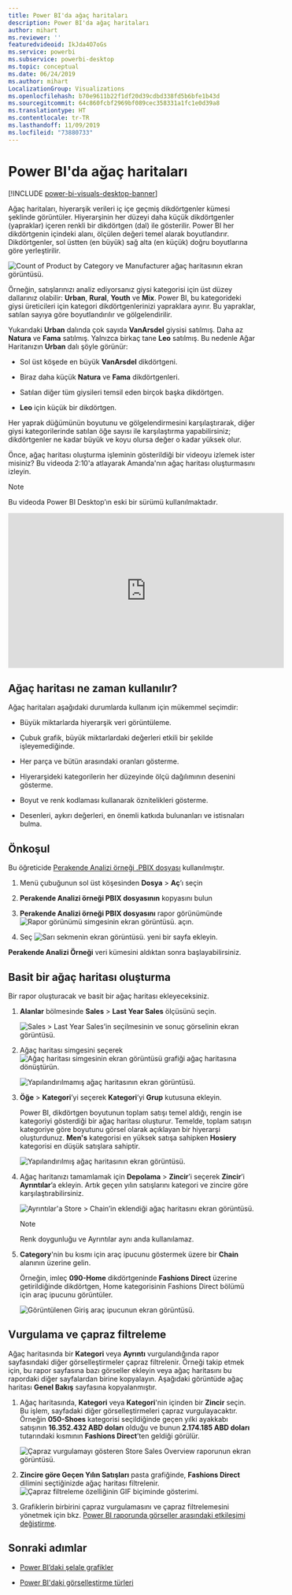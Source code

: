 ```yaml
---
title: Power BI'da ağaç haritaları
description: Power BI'da ağaç haritaları
author: mihart
ms.reviewer: ''
featuredvideoid: IkJda4O7oGs
ms.service: powerbi
ms.subservice: powerbi-desktop
ms.topic: conceptual
ms.date: 06/24/2019
ms.author: mihart
LocalizationGroup: Visualizations
ms.openlocfilehash: b70e9611b22f1df20d39cdbd338fd5b6bfe1b43d
ms.sourcegitcommit: 64c860fcbf2969bf089cec358331a1fc1e0d39a8
ms.translationtype: HT
ms.contentlocale: tr-TR
ms.lasthandoff: 11/09/2019
ms.locfileid: "73880733"
---
```

# <a name="treemaps-in-power-bi"></a>Power BI'da ağaç haritaları

[!INCLUDE [power-bi-visuals-desktop-banner](../includes/power-bi-visuals-desktop-banner.md)]

Ağaç haritaları, hiyerarşik verileri iç içe geçmiş dikdörtgenler kümesi şeklinde görüntüler. Hiyerarşinin her düzeyi daha küçük dikdörtgenler (yapraklar) içeren renkli bir dikdörtgen (dal) ile gösterilir. Power BI her dikdörtgenin içindeki alanı, ölçülen değeri temel alarak boyutlandırır. Dikdörtgenler, sol üstten (en büyük) sağ alta (en küçük) doğru boyutlarına göre yerleştirilir.

![Count of Product by Category ve Manufacturer ağaç haritasının ekran görüntüsü.](media/power-bi-visualization-treemaps/pbi-nancy-viz-treemap.png)

Örneğin, satışlarınızı analiz ediyorsanız giysi kategorisi için üst düzey dallarınız olabilir: **Urban**, **Rural**, **Youth** ve **Mix**. Power BI, bu kategorideki giysi üreticileri için kategori dikdörtgenlerinizi yapraklara ayırır. Bu yapraklar, satılan sayıya göre boyutlandırılır ve gölgelendirilir.

Yukarıdaki **Urban** dalında çok sayıda **VanArsdel** giysisi satılmış. Daha az **Natura** ve **Fama** satılmış. Yalnızca birkaç tane **Leo** satılmış. Bu nedenle Ağar Haritanızın **Urban** dalı şöyle görünür:

* Sol üst köşede en büyük **VanArsdel** dikdörtgeni.

* Biraz daha küçük **Natura** ve **Fama** dikdörtgenleri.

* Satılan diğer tüm giysileri temsil eden birçok başka dikdörtgen.

* **Leo** için küçük bir dikdörtgen.

Her yaprak düğümünün boyutunu ve gölgelendirmesini karşılaştırarak, diğer giysi kategorilerinde satılan öğe sayısı ile karşılaştırma yapabilirsiniz; dikdörtgenler ne kadar büyük ve koyu olursa değer o kadar yüksek olur.

Önce, ağaç haritası oluşturma işleminin gösterildiği bir videoyu izlemek ister misiniz? Bu videoda 2:10'a atlayarak Amanda'nın ağaç haritası oluşturmasını izleyin.

   > [!NOTE]
   > Bu videoda Power BI Desktop’ın eski bir sürümü kullanılmaktadır.
   > 
   > 

<iframe width="560" height="315" src="https://www.youtube.com/embed/IkJda4O7oGs" frameborder="0" allowfullscreen></iframe>

## <a name="when-to-use-a-treemap"></a>Ağaç haritası ne zaman kullanılır?

Ağaç haritaları aşağıdaki durumlarda kullanım için mükemmel seçimdir:

* Büyük miktarlarda hiyerarşik veri görüntüleme.

* Çubuk grafik, büyük miktarlardaki değerleri etkili bir şekilde işleyemediğinde.

* Her parça ve bütün arasındaki oranları gösterme.

* Hiyerarşideki kategorilerin her düzeyinde ölçü dağılımının desenini gösterme.

* Boyut ve renk kodlaması kullanarak öznitelikleri gösterme.

* Desenleri, aykırı değerleri, en önemli katkıda bulunanları ve istisnaları bulma.

## <a name="prerequisite"></a>Önkoşul

Bu öğreticide [Perakende Analizi örneği .PBIX dosyası](https://download.microsoft.com/download/9/6/D/96DDC2FF-2568-491D-AAFA-AFDD6F763AE3/Retail%20Analysis%20Sample%20PBIX.pbix) kullanılmıştır.

1. Menü çubuğunun sol üst köşesinden **Dosya** > **Aç**’ı seçin
   
2. **Perakende Analizi örneği PBIX dosyasının** kopyasını bulun

1. **Perakende Analizi örneği PBIX dosyasını** rapor görünümünde ![Rapor görünümü simgesinin ekran görüntüsü.](media/power-bi-visualization-kpi/power-bi-report-view.png) açın.

1. Seç ![Sarı sekmenin ekran görüntüsü.](media/power-bi-visualization-kpi/power-bi-yellow-tab.png) yeni bir sayfa ekleyin.


**Perakende Analizi Örneği** veri kümesini aldıktan sonra başlayabilirsiniz.

## <a name="create-a-basic-treemap"></a>Basit bir ağaç haritası oluşturma

Bir rapor oluşturacak ve basit bir ağaç haritası ekleyeceksiniz.


1. **Alanlar** bölmesinde **Sales** > **Last Year Sales** ölçüsünü seçin.

   ![Sales > Last Year Sales’in seçilmesinin ve sonuç görselinin ekran görüntüsü.](media/power-bi-visualization-treemaps/treemapfirstvalue-new.png)

1. Ağaç haritası simgesini seçerek ![Ağaç haritası simgesinin ekran görüntüsü](media/power-bi-visualization-treemaps/power-bi-treemap-icon.png) grafiği ağaç haritasına dönüştürün.

   ![Yapılandırılmamış ağaç haritasının ekran görüntüsü.](media/power-bi-visualization-treemaps/treemapconvertto-new.png)

1. **Öğe** > **Kategori**’yi seçerek **Kategori**’yi **Grup** kutusuna ekleyin.

    Power BI, dikdörtgen boyutunun toplam satışı temel aldığı, rengin ise kategoriyi gösterdiği bir ağaç haritası oluşturur. Temelde, toplam satışın kategoriye göre boyutunu görsel olarak açıklayan bir hiyerarşi oluşturdunuz. **Men's** kategorisi en yüksek satışa sahipken **Hosiery** kategorisi en düşük satışlara sahiptir.

    ![Yapılandırılmış ağaç haritasının ekran görüntüsü.](media/power-bi-visualization-treemaps/power-bi-complete.png)

1. Ağaç haritanızı tamamlamak için **Depolama** > **Zincir**’i seçerek **Zincir**’i **Ayrıntılar**’a ekleyin. Artık geçen yılın satışlarını kategori ve zincire göre karşılaştırabilirsiniz.

   ![Ayrıntılar'a Store > Chain’in eklendiği ağaç haritasını ekran görüntüsü.](media/power-bi-visualization-treemaps/power-bi-details.png)

   > [!NOTE]
   > Renk doygunluğu ve Ayrıntılar aynı anda kullanılamaz.

1. **Category**'nin bu kısmı için araç ipucunu göstermek üzere bir **Chain** alanının üzerine gelin.

    Örneğin, imleç **090-Home** dikdörtgeninde **Fashions Direct** üzerine getirildiğinde dikdörtgen, Home kategorisinin Fashions Direct bölümü için araç ipucunu görüntüler.

   ![Görüntülenen Giriş araç ipucunun ekran görüntüsü.](media/power-bi-visualization-treemaps/treemaphoverdetail-new.png)


## <a name="highlighting-and-cross-filtering"></a>Vurgulama ve çapraz filtreleme

Ağaç haritasında bir **Kategori** veya **Ayrıntı** vurgulandığında rapor sayfasındaki diğer görselleştirmeler çapraz filtrelenir. Örneği takip etmek için, bu rapor sayfasına bazı görseller ekleyin veya ağaç haritasını bu rapordaki diğer sayfalardan birine kopyalayın. Aşağıdaki görüntüde ağaç haritası **Genel Bakış** sayfasına kopyalanmıştır. 

1. Ağaç haritasında, **Kategori** veya **Kategori**'nin içinden bir **Zincir** seçin. Bu işlem, sayfadaki diğer görselleştirmeleri çapraz vurgulayacaktır. Örneğin **050-Shoes** kategorisi seçildiğinde geçen yılki ayakkabı satışının **16.352.432 ABD doları** olduğu ve bunun **2.174.185 ABD doları** tutarındaki kısmının **Fashions Direct**’ten geldiği görülür.

   ![Çapraz vurgulamayı gösteren Store Sales Overview raporunun ekran görüntüsü.](media/power-bi-visualization-treemaps/treemaphiliting.png)

1. **Zincire göre Geçen Yılın Satışları** pasta grafiğinde, **Fashions Direct** dilimini seçtiğinizde ağaç haritası filtrelenir.
   ![Çapraz filtreleme özelliğinin GIF biçiminde gösterimi.](media/power-bi-visualization-treemaps/treemapnoowl.gif)

1. Grafiklerin birbirini çapraz vurgulamasını ve çapraz filtrelemesini yönetmek için bkz. [Power BI raporunda görseller arasındaki etkileşimi değiştirme](../service-reports-visual-interactions.md).

## <a name="next-steps"></a>Sonraki adımlar

* [Power BI’daki şelale grafikler](power-bi-visualization-waterfall-charts.md)

* [Power BI'daki görselleştirme türleri](power-bi-visualization-types-for-reports-and-q-and-a.md)

